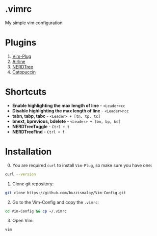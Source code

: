 # .vimrc

My simple vim configuration

# Plugins

1. [Vim-Plug](https://github.com/junegunn/vim-plug)
2. [Airline](https://github.com/vim-airline/vim-airline)
3. [NERDTree](https://github.com/preservim/nerdtree)
4. [Catppuccin](https://github.com/catppuccin/vim)

# Shortcuts

* **Enable highlighting the max length of line** - `<Leader>cc`
* **Disable highlighting the max length of line** - `<Leader>ncc`
* **tabn, tabp, tabc** - `<Leader> + [tn, tp, tc]`
* **bnext, bprevious, bdelete** - `<Leader> + [bn, bp, bd]`
* **NERDTreeToggle** - `Ctrl + t`
* **NERDTreeFind** - `Ctrl + f`

# Installation

0. You are required `curl` to install `Vim-Plug`, so make sure you have one:
```bash
curl --version
```
1. Clone git repository:
```bash
git clone https://github.com/buzzismaloy/Vim-Config.git
```
2. Go to the Vim-Config and copy the `.vimrc`:
```bash
cd Vim-Config && cp ~/.vimrc
```
3. Open Vim:
```bash
vim
```
